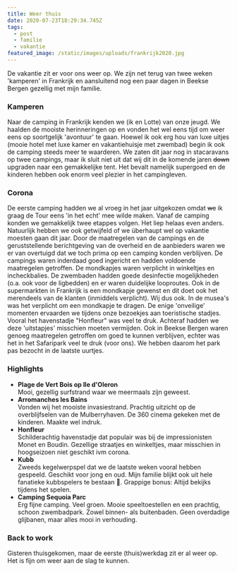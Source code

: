 ```yaml
---
title: Weer thuis
date: 2020-07-23T18:29:34.745Z
tags:
  - post
  - familie
  - vakantie
featured_image: /static/images/uploads/frankrijk2020.jpg
---
```

De vakantie zit er voor ons weer op. We zijn net terug van twee weken 'kamperen' in Frankrijk en aansluitend nog een paar dagen in Beekse Bergen gezellig met mijn familie.

### Kamperen

Naar de camping in Frankrijk kenden we (ik en Lotte) van onze jeugd. We haalden de mooiste herinneringen op en vonden het wel eens tijd om weer eens op soortgelijk 'avontuur' te gaan. Hoewel ik ook erg hou van luxe uitjes (mooie hotel met luxe kamer en vakantiehuisje met zwembad) begin ik ook de camping steeds meer te waarderen. We zaten dit jaar nog in stacaravans op twee campings, maar ik sluit niet uit dat wij dit in de komende jaren ~~down~~ upgraden naar een gemakkelijke tent. Het bevalt namelijk supergoed en de kinderen hebben ook enorm veel plezier in het campingleven.

### Corona

De eerste camping hadden we al vroeg in het jaar uitgekozen omdat ~~we~~ ik graag de Tour eens 'in het echt' mee wilde maken. Vanaf de camping konden we gemakkelijk twee etappes volgen. Het liep helaas even anders. Natuurlijk hebben we ook getwijfeld of we überhaupt wel op vakantie moesten gaan dit jaar. Door de maatregelen van de campings en de geruststellende berichtgeving van de overheid en de aanbieders waren we er van overtuigd dat we toch prima op een camping konden verblijven. De campings waren inderdaad goed ingericht en hadden voldoende maatregelen getroffen. De mondkapjes waren verplicht in winkeltjes en incheckbalies. De zwembaden hadden goede desinfectie mogelijkheden (o.a. ook voor de ligbedden) en er waren duidelijke looproutes. Ook in de supermarkten in Frankrijk is een mondkapje gewenst en dit doet ook het merendeels van de klanten (inmiddels verplicht). Wij dus ook. In de musea's was het verplicht om een mondkapje te dragen. De enige 'onveilige' momenten ervaarden we tijdens onze bezoekjes aan toeristische stadjes. Vooral het havenstadje "Honfleur" was veel te druk. Achteraf hadden we deze 'uitstapjes' misschien moeten vermijden. Ook in Beekse Bergen waren genoeg maatregelen getroffen om goed te kunnen verblijven, echter was het in het Safaripark veel te druk (voor ons). We hebben daarom het park pas bezocht in de laatste uurtjes.

### Highlights

* **Plage de Vert Bois op Ile d'Oleron**\
  Mooi, gezellig surfstrand waar we meermaals zijn geweest.
* **Arromanches les Bains**\
  Vonden wij het mooiste invasiestrand. Prachtig uitzicht op de overblijfselen van de Mulberryhaven. De 360 cinema gekeken met de kinderen. Maakte wel indruk.
* **Honfleur**\
  Schilderachtig havenstadje dat populair was bij de impressionisten Monet en Boudin. Gezellige straatjes en winkeltjes, maar misschien in hoogseizoen niet geschikt ivm corona.
* **Kubb**\
  Zweeds kegelwerpspel dat we de laatste weken vooral hebben gespeeld. Geschikt voor jong en oud. Mijn familie blijkt ook uit hele fanatieke kubbspelers te bestaan 🙂. Grappige bonus: Altijd bekijks tijdens het spelen.
* **Camping Sequoia Parc**\
  Erg fijne camping. Veel groen. Mooie speeltoestellen en een prachtig, schoon zwembadpark. Zowel binnen- als buitenbaden. Geen overdadige glijbanen, maar alles mooi in verhouding.

### Back to work

Gisteren thuisgekomen, maar de eerste (thuis)werkdag zit er al weer op. Het is fijn om weer aan de slag te kunnen.